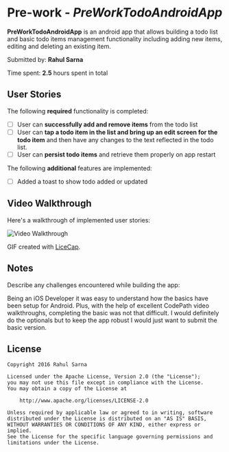 # Pre-work - *PreWorkTodoAndroidApp*

**PreWorkTodoAndroidApp** is an android app that allows building a todo list and basic todo items management functionality including adding new items, editing and deleting an existing item.

Submitted by: **Rahul Sarna**

Time spent: **2.5** hours spent in total

## User Stories

The following **required** functionality is completed:

* [ ] User can **successfully add and remove items** from the todo list
* [ ] User can **tap a todo item in the list and bring up an edit screen for the todo item** and then have any changes to the text reflected in the todo list.
* [ ] User can **persist todo items** and retrieve them properly on app restart

The following **additional** features are implemented:

* [ ] Added a toast to show todo added or updated

## Video Walkthrough 

Here's a walkthrough of implemented user stories:

<img src='http://imgur.com/cZhNNKr' title='Video Walkthrough' width='' alt='Video Walkthrough' />

GIF created with [LiceCap](http://www.cockos.com/licecap/).

## Notes

Describe any challenges encountered while building the app:

Being an iOS Developer it was easy to understand how the basics have been setup for Android. 
Plus, with the help of excellent CodePath video walkthroughs, 
completing the basic was not that difficult. I would definitely do the optionals but to keep the app
robust I would just want to submit the basic version.  


## License

    Copyright 2016 Rahul Sarna

    Licensed under the Apache License, Version 2.0 (the "License");
    you may not use this file except in compliance with the License.
    You may obtain a copy of the License at

        http://www.apache.org/licenses/LICENSE-2.0

    Unless required by applicable law or agreed to in writing, software
    distributed under the License is distributed on an "AS IS" BASIS,
    WITHOUT WARRANTIES OR CONDITIONS OF ANY KIND, either express or implied.
    See the License for the specific language governing permissions and
    limitations under the License.